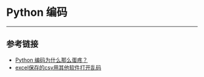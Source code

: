 # Python 编码
***

## 参考链接
- [Python 编码为什么那么蛋疼？](https://www.zhihu.com/question/31833164)
- [excel保存的csv用其他软件打开乱码](https://www.jianshu.com/p/0205df83f4aa)